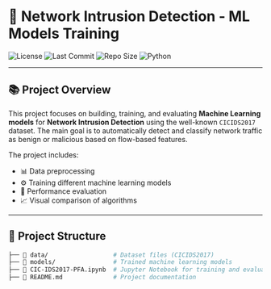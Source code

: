 # 🚀 Network Intrusion Detection - ML Models Training

![License](https://img.shields.io/github/license/MOHAMEDBOUTALMAOUINE/Network-Intrusion-Detection---ML-Models-Training?style=for-the-badge)
![Last Commit](https://img.shields.io/github/last-commit/MOHAMEDBOUTALMAOUINE/Network-Intrusion-Detection---ML-Models-Training?style=for-the-badge)
![Repo Size](https://img.shields.io/github/repo-size/MOHAMEDBOUTALMAOUINE/Network-Intrusion-Detection---ML-Models-Training?style=for-the-badge)
![Python](https://img.shields.io/badge/Python-3.9%2B-blue?style=for-the-badge)

---

## 📚 Project Overview

This project focuses on building, training, and evaluating **Machine Learning models** for **Network Intrusion Detection** using the well-known `CICIDS2017` dataset. The main goal is to automatically detect and classify network traffic as benign or malicious based on flow-based features.

The project includes:
- 📊 Data preprocessing  
- ⚙️ Training different machine learning models  
- 🧪 Performance evaluation  
- 📈 Visual comparison of algorithms

---

## 📂 Project Structure

```bash
├── 📁 data/                  # Dataset files (CICIDS2017)
├── 📁 models/                # Trained machine learning models
├── 📄 CIC-IDS2017-PFA.ipynb  # Jupyter Notebook for training and evaluation
├── 📄 README.md              # Project documentation
